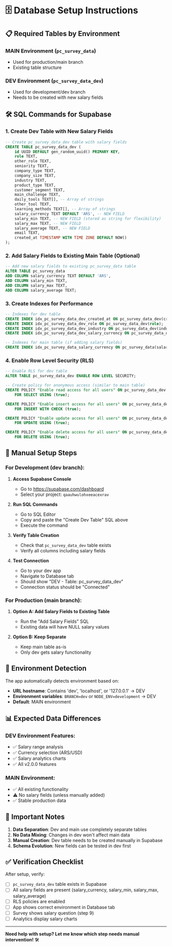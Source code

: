 # 🗄️ Database Setup Instructions

## 📋 **Required Tables by Environment**

### **MAIN Environment (`pc_survey_data`)**
- Used for production/main branch
- Existing table structure

### **DEV Environment (`pc_survey_data_dev`)**
- Used for development/dev branch  
- Needs to be created with new salary fields

## 🛠️ **SQL Commands for Supabase**

### **1. Create Dev Table with New Salary Fields**

```sql
-- Create pc_survey_data_dev table with salary fields
CREATE TABLE pc_survey_data_dev (
    id UUID DEFAULT gen_random_uuid() PRIMARY KEY,
    role TEXT,
    other_role TEXT,
    seniority TEXT,
    company_type TEXT,
    company_size TEXT,
    industry TEXT,
    product_type TEXT,
    customer_segment TEXT,
    main_challenge TEXT,
    daily_tools TEXT[], -- Array of strings
    other_tool TEXT,
    learning_methods TEXT[], -- Array of strings
    salary_currency TEXT DEFAULT 'ARS', -- NEW FIELD
    salary_min TEXT, -- NEW FIELD (stored as string for flexibility)
    salary_max TEXT, -- NEW FIELD
    salary_average TEXT, -- NEW FIELD
    email TEXT,
    created_at TIMESTAMP WITH TIME ZONE DEFAULT NOW()
);
```

### **2. Add Salary Fields to Existing Main Table (Optional)**

```sql
-- Add new salary fields to existing pc_survey_data table
ALTER TABLE pc_survey_data 
ADD COLUMN salary_currency TEXT DEFAULT 'ARS',
ADD COLUMN salary_min TEXT,
ADD COLUMN salary_max TEXT,
ADD COLUMN salary_average TEXT;
```

### **3. Create Indexes for Performance**

```sql
-- Indexes for dev table
CREATE INDEX idx_pc_survey_data_dev_created_at ON pc_survey_data_dev(created_at);
CREATE INDEX idx_pc_survey_data_dev_role ON pc_survey_data_dev(role);
CREATE INDEX idx_pc_survey_data_dev_industry ON pc_survey_data_dev(industry);
CREATE INDEX idx_pc_survey_data_dev_salary_currency ON pc_survey_data_dev(salary_currency);

-- Indexes for main table (if adding salary fields)
CREATE INDEX idx_pc_survey_data_salary_currency ON pc_survey_data(salary_currency);
```

### **4. Enable Row Level Security (RLS)**

```sql
-- Enable RLS for dev table
ALTER TABLE pc_survey_data_dev ENABLE ROW LEVEL SECURITY;

-- Create policy for anonymous access (similar to main table)
CREATE POLICY "Enable read access for all users" ON pc_survey_data_dev
    FOR SELECT USING (true);

CREATE POLICY "Enable insert access for all users" ON pc_survey_data_dev
    FOR INSERT WITH CHECK (true);

CREATE POLICY "Enable update access for all users" ON pc_survey_data_dev
    FOR UPDATE USING (true);

CREATE POLICY "Enable delete access for all users" ON pc_survey_data_dev
    FOR DELETE USING (true);
```

## 🎯 **Manual Setup Steps**

### **For Development (dev branch):**

1. **Access Supabase Console**
   - Go to https://supabase.com/dashboard
   - Select your project: `qaauhwulohxeeacexrav`

2. **Run SQL Commands**
   - Go to SQL Editor
   - Copy and paste the "Create Dev Table" SQL above
   - Execute the command

3. **Verify Table Creation**
   - Check that `pc_survey_data_dev` table exists
   - Verify all columns including salary fields

4. **Test Connection**
   - Go to your dev app
   - Navigate to Database tab
   - Should show "DEV - Table: pc_survey_data_dev"
   - Connection status should be "Connected"

### **For Production (main branch):**

1. **Option A: Add Salary Fields to Existing Table**
   - Run the "Add Salary Fields" SQL
   - Existing data will have NULL salary values

2. **Option B: Keep Separate**
   - Keep main table as-is
   - Only dev gets salary functionality

## 🔄 **Environment Detection**

The app automatically detects environment based on:

- **URL hostname**: Contains 'dev', 'localhost', or '127.0.0.1' → DEV
- **Environment variables**: `BRANCH=dev` or `NODE_ENV=development` → DEV  
- **Default**: MAIN environment

## 📊 **Expected Data Differences**

### **DEV Environment Features:**
- ✅ Salary range analysis
- ✅ Currency selection (ARS/USD)
- ✅ Salary analytics charts
- ✅ All v2.0.0 features

### **MAIN Environment:**
- ✅ All existing functionality  
- ⚠️ No salary fields (unless manually added)
- ✅ Stable production data

## 🚨 **Important Notes**

1. **Data Separation**: Dev and main use completely separate tables
2. **No Data Mixing**: Changes in dev won't affect main data
3. **Manual Creation**: Dev table needs to be created manually in Supabase
4. **Schema Evolution**: New fields can be tested in dev first

## ✅ **Verification Checklist**

After setup, verify:

- [ ] `pc_survey_data_dev` table exists in Supabase
- [ ] All salary fields are present (salary_currency, salary_min, salary_max, salary_average)
- [ ] RLS policies are enabled
- [ ] App shows correct environment in Database tab
- [ ] Survey shows salary question (step 9)
- [ ] Analytics display salary charts

---

**Need help with setup? Let me know which step needs manual intervention!** 🛠️